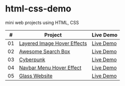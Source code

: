 # html-css-demo

mini web projects using HTML, CSS

|#|Project|Live Demo|
|---|---|---|
|01|[Layered Image Hover Effects](https://github.com/qianmo39/html-css-demo/tree/main/layered-image-hover-effects)|[Live Demo](https://qianmo39.github.io/html-css-demo/layered-image-hover-effects/index.html)|
|02|[Awesome Search Box](https://github.com/qianmo39/html-css-demo/tree/main/awesome-search-box)|[Live Demo](https://qianmo39.github.io/html-css-demo/awesome-search-box/index.html)|
|03|[Cyberpunk](https://github.com/qianmo39/html-css-demo/tree/main/cyberpunk)|[Live Demo](https://qianmo39.github.io/html-css-demo/cyberpunk/index.html)|
|04|[Navbar Menu Hover Effect](https://github.com/qianmo39/html-css-demo/tree/main/navbar-menu-hover-effect)|[Live Demo](https://qianmo39.github.io/html-css-demo/navbar-menu-hover-effect/index.html)|
|05|[Glass Website](https://github.com/qianmo39/html-css-demo/tree/main/glass-website)|[Live Demo](https://qianmo39.github.io/html-css-demo/glass-website/index.html)|
